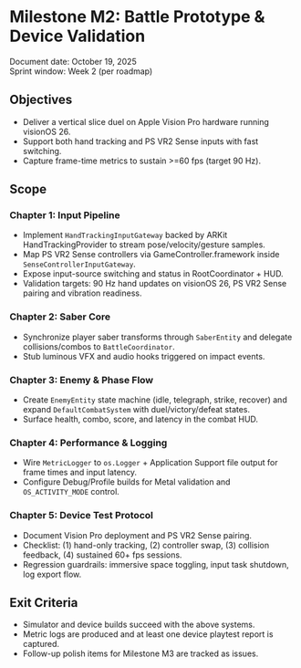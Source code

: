 # Milestone M2: Battle Prototype & Device Validation

Document date: October 19, 2025  
Sprint window: Week 2 (per roadmap)

## Objectives
- Deliver a vertical slice duel on Apple Vision Pro hardware running visionOS 26.
- Support both hand tracking and PS VR2 Sense inputs with fast switching.
- Capture frame-time metrics to sustain >=60 fps (target 90 Hz).

## Scope

### Chapter 1: Input Pipeline
- Implement `HandTrackingInputGateway` backed by ARKit HandTrackingProvider to stream pose/velocity/gesture samples.
- Map PS VR2 Sense controllers via GameController.framework inside `SenseControllerInputGateway`.
- Expose input-source switching and status in RootCoordinator + HUD.
- Validation targets: 90 Hz hand updates on visionOS 26, PS VR2 Sense pairing and vibration readiness.

### Chapter 2: Saber Core
- Synchronize player saber transforms through `SaberEntity` and delegate collisions/combos to `BattleCoordinator`.
- Stub luminous VFX and audio hooks triggered on impact events.

### Chapter 3: Enemy & Phase Flow
- Create `EnemyEntity` state machine (idle, telegraph, strike, recover) and expand `DefaultCombatSystem` with duel/victory/defeat states.
- Surface health, combo, score, and latency in the combat HUD.

### Chapter 4: Performance & Logging
- Wire `MetricLogger` to `os.Logger` + Application Support file output for frame times and input latency.
- Configure Debug/Profile builds for Metal validation and `OS_ACTIVITY_MODE` control.

### Chapter 5: Device Test Protocol
- Document Vision Pro deployment and PS VR2 Sense pairing.
- Checklist: (1) hand-only tracking, (2) controller swap, (3) collision feedback, (4) sustained 60+ fps sessions.
- Regression guardrails: immersive space toggling, input task shutdown, log export flow.

## Exit Criteria
- Simulator and device builds succeed with the above systems.
- Metric logs are produced and at least one device playtest report is captured.
- Follow-up polish items for Milestone M3 are tracked as issues.

